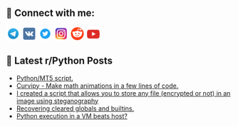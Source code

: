 ## 🔎 Connect with me:
[<img src="https://github.com/bullbesh/bullbesh/blob/main/images/Telegram.png" width="32" height="32" />](https://t.me/bullbesh)
[<img src="https://github.com/bullbesh/bullbesh/blob/main/images/VK.png" width="32" height="32" />](https://vk.com/bullbesh)
[<img src="https://github.com/bullbesh/bullbesh/blob/main/images/Twitter.png" width="32" height="32" />](https://twitter.com/bullbesh1)
[<img src="https://github.com/bullbesh/bullbesh/blob/main/images/Instagram.png" width="32" height="32" />](https://www.instagram.com/bullbesh)
[<img src="https://github.com/bullbesh/bullbesh/blob/main/images/Reddit.png" width="32" height="32" />](https://www.reddit.com/user/bullbesh)
[<img src="https://github.com/bullbesh/bullbesh/blob/main/images/YouTube.png" width="32" height="32" />](https://www.youtube.com/channel/UCtfjRs6uzgq5mfm8S06WTcg)

## 📕 Latest r/Python Posts
<!-- BLOG-POST-LIST:START -->
- [Python/MT5 script.](https://www.reddit.com/r/Python/comments/yauyir/pythonmt5_script/)
- [Curvipy - Make math animations in a few lines of code.](https://www.reddit.com/r/Python/comments/yaudp9/curvipy_make_math_animations_in_a_few_lines_of/)
- [I created a script that allows you to store any file &lpar;encrypted or not&rpar; in an image using steganography](https://www.reddit.com/r/Python/comments/yaqoxd/i_created_a_script_that_allows_you_to_store_any/)
- [Recovering cleared globals and builtins.](https://www.reddit.com/r/Python/comments/yaqoux/recovering_cleared_globals_and_builtins/)
- [Python execution in a VM beats host?](https://www.reddit.com/r/Python/comments/yaqfvh/python_execution_in_a_vm_beats_host/)
<!-- BLOG-POST-LIST:END -->
